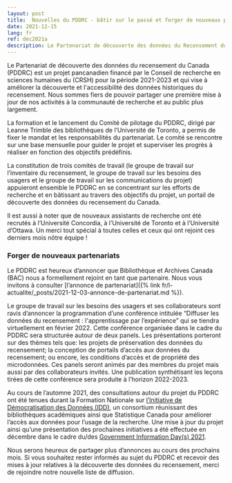 ```yaml
---
layout: post
title:  Nouvelles du PDDRC - bâtir sur le passé et forger de nouveaux partenariats
date: 2021-12-15
lang: fr
ref: dec2021a
description: Le Partenariat de découverte des données du Recensement du Canada (PDDRC) partage son premier point étape. Décembre 2021.
---
```

Le Partenariat de découverte des données du recensement du Canada (PDDRC) est un projet pancanadien financé par le Conseil de recherche en sciences humaines du (CRSH) pour la période 2021-2023 et qui vise à améliorer la découverte et l'accessibilité des données historiques du recensement. Nous sommes fiers de pouvoir partager une première mise à jour de nos activités à la communauté de recherche et au public plus largement. <!--more-->

La formation et le lancement du Comité de pilotage du PDDRC, dirigé par Leanne Trimble des bibliothèques de l’Université de Toronto, a permis de fixer le mandat et les responsabilités du partenariat. Le comité se rencontre sur une base mensuelle pour guider le projet et superviser les progrès à réaliser en fonction des objectifs prédéfinis.

La constitution de trois comités de travail (le groupe de travail sur l’inventaire du recensement, le groupe de travail sur les besoins des usagers et le groupe de travail sur les communications du projet) appuieront ensemble le PDDRC en se concentrant sur les efforts de recherche et en bâtissant au travers des objectifs du projet, un portail de découverte des données du recensement du Canada.

Il est aussi à noter que de nouveaux assistants de recherche ont été recrutés à l’Université Concordia, à l’Université de Toronto et à l’Université d’Ottawa. Un merci tout spécial à toutes celles et ceux qui ont rejoint ces derniers mois nôtre équipe !

### Forger de nouveaux partenariats

Le PDDRC est heureux d’annoncer que Bibliothèque et Archives Canada (BAC) nous a formellement rejoint en tant que partenaire. Nous vous invitons à consulter [l’annonce de partenariat]({% link fr/l-actualite/_posts/2021-12-03-annonce-de-partenariat.md %}).

Le groupe de travail sur les besoins des usagers et ses collaborateurs sont ravis d’annoncer la programmation d’une conférence intitulée “Diffuser les données du recensement : l'apprentissage par l’expérience” qui se tiendra virtuellement en février 2022. Cette conférence organisée dans le cadre du PDDRC sera structurée autour de deux panels. Les présentations porteront sur des thèmes tels que:  les projets de préservation des données du recensement; la conception de portails d’accès aux données du recensement; ou encore, les conditions d’accès et de propriété des microdonnées. Ces panels seront animés par des membres du projet mais aussi par des collaborateurs invités. Une publication synthétisant les leçons tirées de cette conférence sera produite à l’horizon 2022-2023.

Au cours de l’automne 2021, des consultations autour du projet du PDDRC ont été tenues durant la Formation Nationale sur [l’Initiative de Démocratisation des Données (IDD)](https://dli-training.github.io/2021/fr/1-historical/), un consortium réunissant des bibliothèques académiques ainsi que Statistique Canada pour améliorer l’accès aux données pour l’usage de la recherche. Une mise à jour du projet ainsi qu’une présentation des prochaines initiatives a été effectuée en décembre dans le cadre du/des [Government Information Day(s) 2021](https://www.governmentinformationday.ca/).

Nous serons heureux de partager plus d’annonces au cours des prochains mois.
Si vous souhaitez rester informés au sujet du PDDRC et recevoir des mises à jour relatives à la découverte des données du recensement, merci de rejoindre notre nouvelle liste de diffusion.
